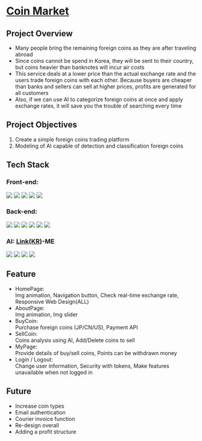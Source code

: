 <h1><a href="https://github.com/KongTi/Coin-Market" target="_blank">Coin Market</a></h1>
<h2>Project Overview</h2>
<ul><li>Many people bring the remaining foreign coins as they are after traveling abroad</li>
  <li>Since coins cannot be spend in Korea, they will be sent to their country, but coins heavier than banknotes will incur air costs</li>
  <li>This service deals at a lower price than the actual exchange rate and the users trade foreign coins with each other. Because buyers are cheaper than banks and sellers can sell at higher prices, profits are generated for all customers</li>
  <li>Also, if we can use AI to categorize foreign coins at once and apply exchange rates, it will save you the trouble of searching every time</li></ul>
<h2>Project Objectives</h2>
<ol><li>Create a simple foreign coins trading platform</li>
  <li>Modeling of AI capable of detection and classification foreign coins</li></ol>
<h2>Tech Stack</h2>
<h3>Front-end:</h3>
<div align="left">
<img src="https://img.shields.io/badge/-JavaScript-white?style=for-the-badge&logo=JavaScript&logoColor=F7DF1E"/>
  <img src="https://img.shields.io/badge/-React-white?style=for-the-badge&logo=React&logoColor=61DAFB"/>
  <img src="https://img.shields.io/badge/-styled components-white?style=for-the-badge&logo=styled-components&logoColor=DB7093"/>
  <img src="https://img.shields.io/badge/-Axios-white?style=for-the-badge&logo=Axios&logoColor=5A29E4"/>
  <img src="https://img.shields.io/badge/-kakao pay-white?style=for-the-badge&logo=kakao&logoColor=FFCD00"/>
</div>
<h3>Back-end:</h3>
<div align="left">
<img src="https://img.shields.io/badge/-JavaScript-white?style=for-the-badge&logo=JavaScript&logoColor=F7DF1E"/>
  <img src="https://img.shields.io/badge/-node-white?style=for-the-badge&logo=node.js&logoColor=339933"/>
  <img src="https://img.shields.io/badge/-Express-white?style=for-the-badge&logo=Express&logoColor=000000"/>
  <img src="https://img.shields.io/badge/-prisma-white?style=for-the-badge&logo=Prisma&logoColor=2D3748"/>
  <img src="https://img.shields.io/badge/-mysql-white?style=for-the-badge&logo=MySQL&logoColor=4479A1"/>
  <img src="https://img.shields.io/badge/-oracle cloud-white?style=for-the-badge&logo=oracle&logoColor=F80000"/>
</div>
<h3>AI: <a href="https://github.com/KongTi/Project/blob/main/엘리스%20AI%20서비스%20프로젝트/AI_프로젝트.ipynb" target="_blank">Link(KR)</a>-ME</h3>
<div align="left">
<img src="https://img.shields.io/badge/-PYTHON-white?style=for-the-badge&logo=Python&logoColor=3776AB"/>
  <img src="https://img.shields.io/badge/-pytorch-white?style=for-the-badge&logo=pytorch&logoColor=EE4C2C"/>
  <img src="https://img.shields.io/badge/-yolo-white?style=for-the-badge&logo=yolo&logoColor=00FFFF"/>
  <img src="https://img.shields.io/badge/-opencv-white?style=for-the-badge&logo=opencv&logoColor=5C3EE8"/>
</div>
<h2>Feature</h2>
<ul><li>HomePage:<br/>Img animation, Navigation button, Check real-time exchange rate, Responsive Web Design(ALL)</li>
<li>AboutPage:<br/>Img animation, Img slider</li>
<li>BuyCoin:<br/>Purchase foreign coins (JP/CN/US), Payment API</li>
<li>SellCoin:<br/>Coins analysis using AI, Add/Delete coins to sell</li>
<li>MyPage:<br/>Provide details of buy/sell coins, Points can be withdrawn money</li>
<li>Login / Logout:<br/>Change user information, Security with tokens, Make features unavailable when not logged in</li></ul>
<h2>Future</h2>
<ul><li>Increase coin types</li>
<li>Email authentication</li>
<li>Courier invoice function</li>
<li>Re-design overall</li>
<li>Adding a profit structure</li></ul>
